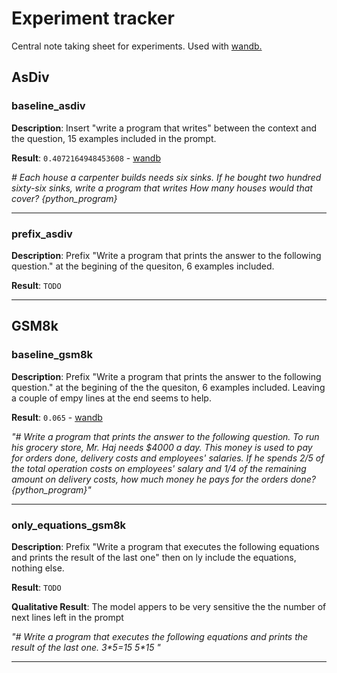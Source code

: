 # Experiment tracker

Central note taking sheet for experiments. Used with [wandb.](https://wandb.ai/antoniolopardo/PracticalWork?workspace=user-antoniolopardo)

## AsDiv

### baseline_asdiv

**Description**: Insert "write a program that writes" between the context and the question, 15 examples included in the prompt.

**Result**: `0.4072164948453608` - [wandb](https://wandb.ai/antoniolopardo/PracticalWork/runs/20grqy5o?workspace=user-antoniolopardo)

*# Each house a carpenter builds needs six sinks. If he bought two hundred sixty-six sinks, write a program that writes How many houses would that cover? {python_program}*

---

### prefix_asdiv

**Description**: Prefix "Write a program that prints the answer to the following question." at the begining of the quesiton, 6 examples included.

**Result**: `TODO`

---

## GSM8k

### baseline_gsm8k

**Description**: Prefix "Write a program that prints the answer to the following question." at the begining of the the quesiton, 6 examples included. Leaving a couple of empy lines at the end seems to help.

**Result**: `0.065` - [wandb](https://wandb.ai/antoniolopardo/PracticalWork/runs/1d6scg9p?workspace=user-antoniolopardo)

*"# Write a program that prints the answer to the following question. To run his grocery store, Mr. Haj needs $4000 a day. This money is used to pay for orders done, delivery costs and employees' salaries. If he spends 2/5 of the total operation costs on employees' salary and 1/4 of the remaining amount on delivery costs, how much money he pays for the orders done? {python_program}"*

---

### only_equations_gsm8k

**Description**: Prefix "Write a program that executes the following equations and prints the result of the last one" then on ly include the equations, nothing else.

**Result**: `TODO`

**Qualitative Result**: The model appers to be very sensitive the the number of next lines left in the prompt

*"# Write a program that executes the following equations and prints the result of the last one. 3\*5=15 5\*15
"*

---
